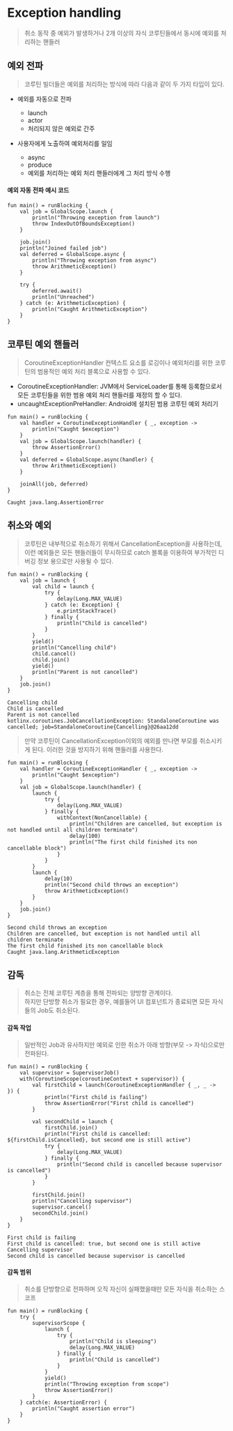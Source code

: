 # Exception handling
> 취소 동작 중 예외가 발생하거나 2개 이상의 자식 코루틴들에서 동시에 예외를 처리하는 핸들러

## 예외 전파
> 코루틴 빌더들은 예외를 처리하는 방식에 따라 다음과 같이 두 가지 타입이 있다.

- 예외를 자동으로 전파
  - launch
  - actor
  - 처리되지 않은 예외로 간주

- 사용자에게 노출하여 예외처리를 일임
  - async
  - produce
  - 예외를 처리하는 예외 처리 핸들러에게 그 처리 방식 수행

#### 예외 자동 전파 예시 코드
```
fun main() = runBlocking {
    val job = GlobalScope.launch {
        println("Throwing exception from launch")
        throw IndexOutOfBoundsException()
    }

    job.join()
    println("Joined failed job")
    val deferred = GlobalScope.async {
        println("Throwing exception from async")
        throw ArithmeticException()
    }

    try {
        deferred.await()
        println("Unreached")
    } catch (e: ArithmeticException) {
        println("Caught ArithmeticException")
    }
}
```

## 코루틴 예외 핸들러
> CoroutineExceptionHandler 컨텍스트 요소를 로깅이나 예외처리를 위한 코루틴의 범용적인 예외 처리 블록으로 사용할 수 있다.

- CoroutineExceptionHandler: JVM에서 ServiceLoader를 통해 등록함으로서 모든 코루틴들을 위한 범용 예외 처리 핸들러를 재정의 할 수 있다.
- uncaughtExceptionPreHandler: Android에 설치된 범용 코루틴 예외 처리기

```
fun main() = runBlocking {
    val handler = CoroutineExceptionHandler { _, exception ->
        println("Caught $exception")
    }
    val job = GlobalScope.launch(handler) {
        throw AssertionError()
    }
    val deferred = GlobalScope.async(handler) {
        throw ArithmeticException()
    }

    joinAll(job, deferred)
}

Caught java.lang.AssertionError
```

## 취소와 예외
> 코루틴은 내부적으로 취소하기 위해서 CancellationException을 사용하는데,  
이런 예외들은 모든 핸들러들이 무시하므로 catch 블록을 이용하여 부가적인 디버깅 정보 용으로만 사용될 수 있다.  

```
fun main() = runBlocking {
    val job = launch {
        val child = launch {
            try {
                delay(Long.MAX_VALUE)
            } catch (e: Exception) {
                e.printStackTrace()
            } finally {
                println("Child is cancelled")
            }
        }
        yield()
        println("Cancelling child")
        child.cancel()
        child.join()
        yield()
        println("Parent is not cancelled")
    }
    job.join()
}

Cancelling child
Child is cancelled
Parent is not cancelled
kotlinx.coroutines.JobCancellationException: StandaloneCoroutine was cancelled; job=StandaloneCoroutine{Cancelling}@26aa12dd
```

> 만약 코루틴이 CancellationException이외의 예외를 만나면 부모를 취소시키게 된다. 이러한 것을 방지하기 위해 핸들러를 사용한다.

```
fun main() = runBlocking {
    val handler = CoroutineExceptionHandler { _, exception ->
        println("Caught $exception")
    }
    val job = GlobalScope.launch(handler) {
        launch {
            try {
                delay(Long.MAX_VALUE)
            } finally {
                withContext(NonCancellable) {
                    println("Children are cancelled, but exception is not handled until all children terminate")
                    delay(100)
                    println("The first child finished its non cancellable block")
                }
            }
        }
        launch {
            delay(10)
            println("Second child throws an exception")
            throw ArithmeticException()
        }
    }
    job.join()
}

Second child throws an exception
Children are cancelled, but exception is not handled until all children terminate
The first child finished its non cancellable block
Caught java.lang.ArithmeticException
```

## 감독
> 취소는 전체 코루틴 계층을 통해 전파되는 양방향 관계이다.  
하지만 단방향 취소가 필요한 경우, 예를들어 UI 컴포넌트가 종료되면 모든 자식들의 Job도 취소된다.

#### 감독 작업
> 일반적인 Job과 유사하지만 예외로 인한 취소가 아래 방향(부모 -> 자식)으로만 전파된다.

```
fun main() = runBlocking {
    val supervisor = SupervisorJob()
    with(CoroutineScope(coroutineContext + supervisor)) {
        val firstChild = launch(CoroutineExceptionHandler { _, _ ->  }) {
            println("First child is failing")
            throw AssertionError("First child is cancelled")
        }

        val secondChild = launch {
            firstChild.join()
            println("First child is cancelled: ${firstChild.isCancelled}, but second one is still active")
            try {
                delay(Long.MAX_VALUE)
            } finally {
                println("Second child is cancelled because supervisor is cancelled")
            }
        }

        firstChild.join()
        println("Cancelling supervisor")
        supervisor.cancel()
        secondChild.join()
    }
}

First child is failing
First child is cancelled: true, but second one is still active
Cancelling supervisor
Second child is cancelled because supervisor is cancelled
```

#### 감독 범위
> 취소를 단방향으로 전파하며 오직 자신이 실패했을때만 모든 자식을 취소하는 스코프

```
fun main() = runBlocking {
    try {
        supervisorScope {
            launch {
                try {
                    println("Child is sleeping")
                    delay(Long.MAX_VALUE)
                } finally {
                    println("Child is cancelled")
                }
            }
            yield()
            println("Throwing exception from scope")
            throw AssertionError()
        }
    } catch(e: AssertionError) {
        println("Caught assertion error")
    }
}
```
